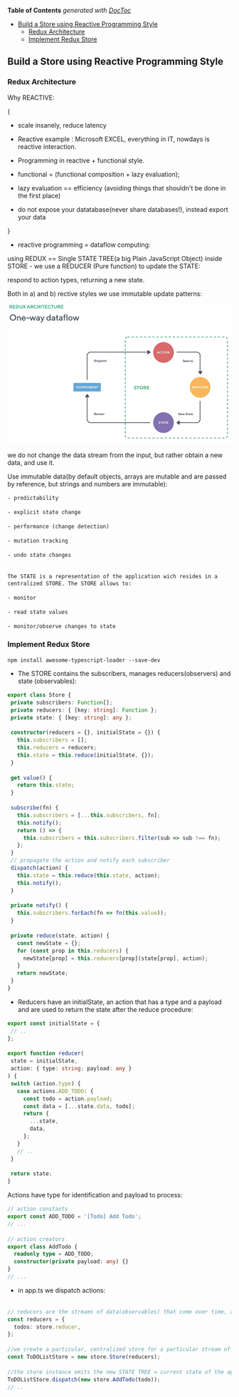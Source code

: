 <!-- START doctoc generated TOC please keep comment here to allow auto update -->
<!-- DON'T EDIT THIS SECTION, INSTEAD RE-RUN doctoc TO UPDATE -->
**Table of Contents**  *generated with [DocToc](https://github.com/thlorenz/doctoc)*

- [Build a Store using Reactive Programming Style](#build-a-store-using-reactive-programming-style)
  - [Redux Architecture](#redux-architecture)
  - [Implement Redux Store](#implement-redux-store)

<!-- END doctoc generated TOC please keep comment here to allow auto update -->

## Build a Store using Reactive Programming Style

### Redux Architecture

 Why REACTIVE:

{

 - scale insanely, reduce latency

 - Reactive example : Microsoft EXCEL, everything in IT, nowdays is reactive interaction.

 - Programming in reactive + functional style.

 - functional = (functional composition + lazy evaluation);

 - lazy evaluation == efficiency (avoiding things that shouldn't be done in the first place)

 - do not expose your datatabase(never share databases!), instead export your data

}

 - reactive programming = dataflow computing:
 
  using REDUX == Single STATE TREE(a big Plain JavaScript Object) inside STORE - we use a REDUCER (Pure function) to update the STATE:

respond to action types, returning a new state.

Both in a) and b) rective styles we use immutable update patterns: 

![One-way DataFlow Diagram](reactive-dataFlow.png)

we do not change the data stream from the input, but rather obtain a new data, and use it.

Use immutable data(by default objects, arrays are mutable and are passed by reference, but strings and numbers are immutable):

    - predictability

    - explicit state change

    - performance (change detection)

    - mutation tracking

    - undo state changes


    The STATE is a representation of the application wich resides in a centralized STORE. The STORE allows to:

    - monitor

    - read state values

    - monitor/observe changes to state


### Implement Redux Store

`npm install awesome-typescript-loader --save-dev`

 - The STORE contains the subscribers, manages reducers(observers) and state (observables):

 ```TypeScript
 export class Store {
  private subscribers: Function[];
  private reducers: { [key: string]: Function };
  private state: { [key: string]: any };

  constructor(reducers = {}, initialState = {}) {
    this.subscribers = [];
    this.reducers = reducers;
    this.state = this.reduce(initialState, {});
  }

  get value() {
    return this.state;
  }

  subscribe(fn) {
    this.subscribers = [...this.subscribers, fn];
    this.notify();
    return () => {
      this.subscribers = this.subscribers.filter(sub => sub !== fn);
    };
  }
  // propagate the action and notify each subscriber
  dispatch(action) {
    this.state = this.reduce(this.state, action);
    this.notify();
  }

  private notify() {
    this.subscribers.forEach(fn => fn(this.value));
  }

  private reduce(state, action) {
    const newState = {};
    for (const prop in this.reducers) {
      newState[prop] = this.reducers[prop](state[prop], action);
    }
    return newState;
  }
}
```
 - Reducers have an initialState, an action that has a type and a payload and are used to return the state after the reduce procedure:

 ```TypeScript
 export const initialState = {
  // ..
};

 export function reducer(
  state = initialState,
  action: { type: string; payload: any }
) {
  switch (action.type) {
    case actions.ADD_TODO: {
      const todo = action.payload;
      const data = [...state.data, todo];
      return {
        ...state,
        data,
      };
    }
    // ..
  }

  return state;
}
```

Actions have type for identification and payload to process:

```TypeScript
// action constants
export const ADD_TODO = '[Todo] Add Todo';
// ...

// action creators
export class AddTodo {
  readonly type = ADD_TODO;
  constructor(private payload: any) {}
}
// ...
```
 - in app.ts we dispatch actions:

```TypeScript

// reducers are the streams of data(observables) that come over time, after appling  some filters (reduce = a function that makes a switch = a filter to another stream of data = observable)
const reducers = {
  todos: store.reducer,
};

//we create a particular, centralized store for a particular stream of data 
const ToDOListStore = new store.Store(reducers);

//the store instance emits the new STATE TREE = current state of the app, after propagating the AddTodo action for the `todo` payload
ToDOListStore.dispatch(new store.AddTodo(todo));
// ..
```

